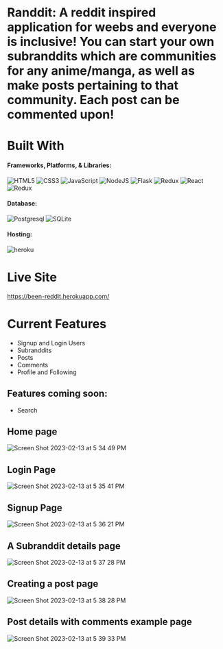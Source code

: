# Randdit: A reddit inspired application for weebs and everyone is inclusive! You can start your own subranddits which are communities for any anime/manga, as well as make posts pertaining to that community. Each post can be commented upon!

# Built With
#### Frameworks, Platforms, & Libraries:
![HTML5](https://img.shields.io/badge/html5-%23E34F26.svg?style=for-the-badge&logo=html5&logoColor=white)
![CSS3](https://img.shields.io/badge/css3-%231572B6.svg?style=for-the-badge&logo=css3&logoColor=white)
![JavaScript](https://img.shields.io/badge/javascript-%23323330.svg?style=for-the-badge&logo=javascript&logoColor=%23F7DF1E)
![NodeJS](https://img.shields.io/badge/node.js-6DA55F?style=for-the-badge&logo=node.js&logoColor=white)
![Flask](https://img.shields.io/badge/Flask-BDBDBD?style=for-the-badge&logo=Flask&logoColor=black)
![Redux](https://img.shields.io/badge/Python-%23F7DF1E?style=for-the-badge&logo=Python&logoColor=black)
![React](https://img.shields.io/badge/react-%2320232a.svg?style=for-the-badge&logo=react&logoColor=%2361DAFB)
![Redux](https://img.shields.io/badge/redux-%23593d88.svg?style=for-the-badge&logo=redux&logoColor=white)

#### Database:
![Postgresql](https://img.shields.io/badge/postgresql-%23316192.svg?style=for-the-badge&logo=postgresql&logoColor=white)
![SQLite](https://img.shields.io/badge/sqlite-%2307405e.svg?style=for-the-badge&logo=sqlite&logoColor=white)

#### Hosting:
![heroku](https://img.shields.io/badge/Heroku-430098?style=for-the-badge&logo=Heroku&logoColor=white)

# Live Site
 https://been-reddit.herokuapp.com/
 
# Current Features
* Signup and Login Users
* Subranddits
* Posts
* Comments
* Profile and Following

## Features coming soon:
* Search 

## Home page
![Screen Shot 2023-02-13 at 5 34 49 PM](https://user-images.githubusercontent.com/92779080/218615378-bca74118-433c-4e5e-979f-b59a6e527898.png)

## Login Page
![Screen Shot 2023-02-13 at 5 35 41 PM](https://user-images.githubusercontent.com/92779080/218615514-3142685c-8409-4620-a6ed-5248c95f48a9.png)

## Signup Page
![Screen Shot 2023-02-13 at 5 36 21 PM](https://user-images.githubusercontent.com/92779080/218615591-7e189dc6-9d71-47b9-a58d-7d197235aef6.png)

## A Subranddit details page
![Screen Shot 2023-02-13 at 5 37 28 PM](https://user-images.githubusercontent.com/92779080/218615755-f7b0c6b3-1721-41bc-8520-54a00ca5e773.png)

## Creating a post page
![Screen Shot 2023-02-13 at 5 38 28 PM](https://user-images.githubusercontent.com/92779080/218615904-d4a61944-b067-4d1d-87c8-2c8c20157991.png)

## Post details with comments example page
![Screen Shot 2023-02-13 at 5 39 33 PM](https://user-images.githubusercontent.com/92779080/218616067-94793be3-bfa8-414d-970f-17ea64c817a1.png)

